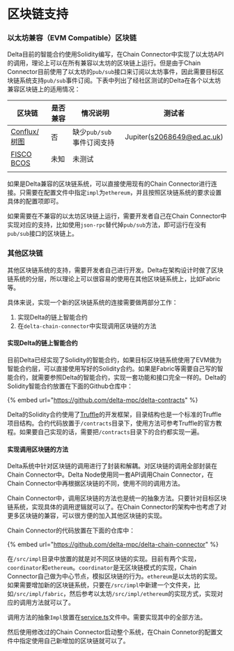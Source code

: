 # 区块链支持

### 以太坊兼容（EVM Compatible）区块链

Delta目前的智能合约使用Solidity编写，在Chain Connector中实现了以太坊API的调用，理论上可以在所有兼容以太坊的区块链上运行。但是由于Chain Connector目前使用了以太坊的`pub/sub`接口来订阅以太坊事件，因此需要目标区块链系统支持`pub/sub`事件订阅。下表中列出了经社区测试的Delta在各个以太坊兼容区块链上的适用情况：

| 区块链                                       | 是否兼容 | 情况说明              | 测试者                        |
| ----------------------------------------- | ---- | ----------------- | -------------------------- |
| [Conflux/树图](https://confluxnetwork.org/) | 否    | 缺少`pub/sub`事件订阅支持 | Jupiter(s2068649@ed.ac.uk) |
| [FISCO BCOS](http://fisco-bcos.org/)      | 未知   | 未测试               |                            |
|                                           |      |                   |                            |

如果是Delta兼容的区块链系统，可以直接使用现有的Chain Connector进行连接。只需要在配置文件中指定`impl`为`ethereum`，并且按照区块链系统的要求设置具体的配置项即可。

如果需要在不兼容的以太坊区块链上运行，需要开发者自己在Chain Connector中实现对应的支持，比如使用`json-rpc`替代掉`pub/sub`方法，即可运行在没有`pub/sub`接口的区块链上。

### 其他区块链

其他区块链系统的支持，需要开发者自己进行开发。Delta在架构设计时做了区块链系统的分层，所以理论上可以很容易的使用在其他区块链系统上，比如Fabric等。

具体来说，实现一个新的区块链系统的连接需要做两部分工作：

1. 实现Delta的链上智能合约
2. 在`delta-chain-connector`中实现调用区块链的方法

#### 实现Delta的链上智能合约

目前Delta已经实现了Solidity的智能合约，如果目标区块链系统使用了EVM做为智能合约层，可以直接使用写好的Solidity合约。如果是Fabric等需要自己写的智能合约，就需要参照Delta的智能合约，实现一套功能和接口完全一样的。Delta的Solidity智能合约放置在下面的Github仓库中：

{% embed url="https://github.com/delta-mpc/delta-contracts" %}

Delta的Solidity合约使用了[Truffle](https://trufflesuite.com/docs/truffle/)的开发框架，目录结构也是一个标准的Truffle项目结构。合约代码放置于`/contracts`目录下，使用方法可参考Truffle的官方教程。如果要自己实现的话，需要把`/contracts`目录下的合约都实现一遍。

#### 实现调用区块链的方法

Delta系统中针对区块链的调用进行了封装和解耦。对区块链的调用全部封装在Chain Connector中。Delta Node使用同一套API调用Chain Connector，在Chain Connector中再根据区块链的不同，使用不同的调用方法。

Chain Connector中，调用区块链的方法也是统一的抽象方法。只要针对目标区块链系统，实现具体的调用逻辑就可以了。在Chain Connector的架构中也考虑了对更多区块链的兼容，可以很方便的加入其他区块链的实现。

Chain Connector的代码放置在下面的仓库中：

{% embed url="https://github.com/delta-mpc/delta-chain-connector" %}

在`/src/impl`目录中放置的就是对不同区块链的实现。目前有两个实现，`coordinator`和`ethereum`。`coordinator`是无区块链模式的实现，Chain Connector自己做为中心节点，模拟区块链的行为。`ethereum`是以太坊的实现。如果需要增加新的区块链系统，只要在`/src/impl`中新建一个文件夹，比如`/src/impl/fabric`，然后参考以太坊`/src/impl/ethereum`的实现方式，实现对应的调用方法就可以了。

调用方法的抽象`Impl`放置在[service.ts](https://github.com/delta-mpc/delta-chain-connector/blob/main/src/impl/service.ts)文件中。需要实现其中的全部方法。

然后使用修改过的Chain Connector启动整个系统，在Chain Connetor的配置文件中指定使用自己新增加的区块链就可以了。
